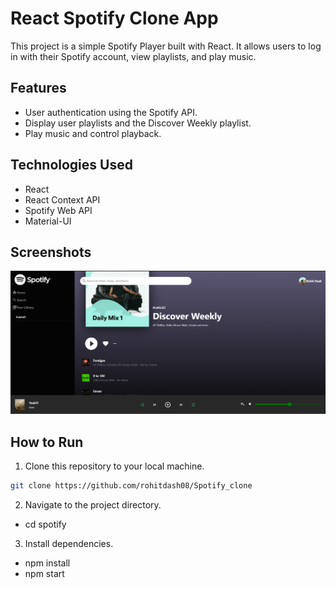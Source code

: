 # React Spotify Clone App

This project is a simple Spotify Player built with React. It allows users to log in with their Spotify account, view playlists, and play music.

## Features

- User authentication using the Spotify API.
- Display user playlists and the Discover Weekly playlist.
- Play music and control playback.

## Technologies Used

- React
- React Context API
- Spotify Web API
- Material-UI

## Screenshots

![Homepage](./Screenshots/image_1.png)

## How to Run

1. Clone this repository to your local machine.

```bash
git clone https://github.com/rohitdash08/Spotify_clone
```

2. Navigate to the project directory.

- cd spotify

3. Install dependencies.

- npm install
- npm start
